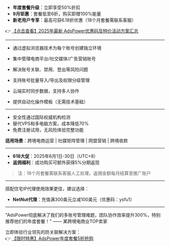 

- **年度套餐升级**：立即享受50%折扣  
- **9月钜惠**：套餐低至6折，购买即赠100%能量  
- **新老用户专享**：最高可获6.18折优惠（18个月套餐需联系客服）  

👉 [【点击查看】2025年最新 AdsPower优惠码及特价活动方案汇总](https://bit.ly/adspower_free)

---


- 通过虚拟浏览器技术为每个账号创建独立环境  
- 集中管理电商平台/社交媒体/广告营销账号  
- 解决账号关联、禁用、登出等风险问题  

- 支持账号批量导入/导出及权限分级管理  
- 云端实时同步数据，支持多人协作  
- 提供自动化操作模板（无需技术基础）  

---

- 安全性通过国际权威机构检测  
- 替代VPS和多电脑方案，成本降低70%  
- 免费注册试用，无风险体验完整功能  

**适用场景**：跨境电商运营 | 社媒矩阵管理 | 网盟营销 | 跨境收款  

---

- **618大促**：2025年6月1日-30日（UTC+8）  
- **返佣福利**：成功购买可额外获得5%分期返现  

> 注：18个月套餐需联系客服人工处理，返佣金额每月结算至推广账户  

---

搭配住宅IP代理使用效果更佳，建议选择：
- **NetNut代理**：充值满300美元立减100美元（优惠码：ysfu1）  

---

"AdsPower彻底解决了我们的多账号管理难题，团队协作效率提升300%，特别推荐他们的年度套餐！" —— 某跨境电商业TOP卖家  

立即体验行业领先的防关联解决方案：  
👉 [【限时特惠】AdsPower年度套餐5折抢购](https://bit.ly/adspower_free)
